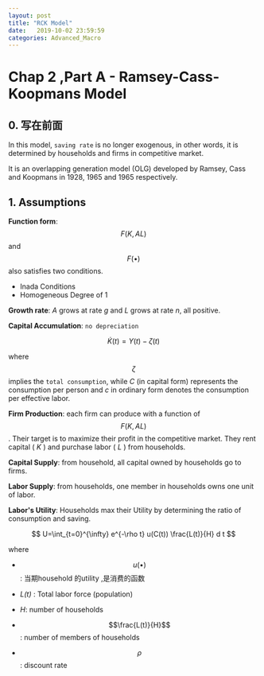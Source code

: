 ```yaml
---
layout: post
title: "RCK Model"
date:   2019-10-02 23:59:59
categories: Advanced_Macro
---
```


# Chap 2 ,Part A - Ramsey-Cass-Koopmans Model 

## 0. 写在前面

In this model, `saving rate` is no longer exogenous, in other words, it is determined by households and firms in competitive market.



It is an overlapping generation model (OLG) developed by Ramsey, Cass and Koopmans in 1928, 1965 and 1965 respectively.



## 1. Assumptions

**Function form**: $$F(K,AL)$$ and $$F(\bullet)$$ also satisfies two conditions.

- Inada Conditions
- Homogeneous Degree of 1



**Growth rate**: *A* grows at rate *g* and *L* grows at rate *n*, all positive.



**Capital Accumulation**: `no depreciation`

$$
\dot{K}(t)=Y(t)-\zeta(t)
$$

where $$\zeta$$ implies the `total consumption`, while *C* (in capital form) represents the consumption per person and *c* in ordinary form denotes the consumption per effective labor.



**Firm Production**: each firm can produce with a function of $$F(K,AL)$$. Their target is to maximize their profit in the competitive market. They rent capital ( *K* ) and purchase labor ( *L* ) from households.



**Capital Supply**: from household, all capital owned by households go to firms.



**Labor Supply**: from households, one member in households owns one unit of labor. 



**Labor's Utility**: Households max their Utility by determining the ratio of consumption and saving.

$$
U=\int_{t=0}^{\infty} e^{-\rho t} u(C(t)) \frac{L(t)}{H} d t
$$

where 

- $$u(\bullet)$$: 当期household 的utility ,是消费的函数

- *L(t)* : Total labor force (population)

- *H*: number of households

- $$\frac{L(t)}{H}$$: number of members of households

- $$\rho$$ : discount rate







